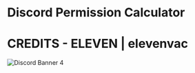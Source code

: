 # Discord Permission Calculator

# CREDITS - ELEVEN | elevenvac

![Discord Banner 4](https://discordapp.com/api/guilds/881757859099070464/widget.png?style=Support)
